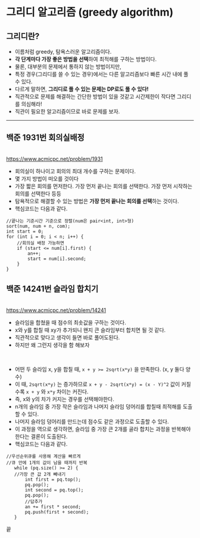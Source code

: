 # 그리디 알고리즘 (greedy algorithm)

## 그리디란?
- 이름처럼 greedy, 탐욕스러운 알고리즘이다.
- **각 단계마다 가장 좋은 방법을 선택**하여 최적해를 구하는 방법이다.
- 물론, 대부분의 문제에서 통하지 않는 방법이지만,
- 특정 경우(그리디를 쓸 수 있는 경우)에서는 다른 알고리즘보다 빠른 시간 내에 풀 수 있다.
- 다르게 말하면, **그리디로 풀 수 있는 문제는 DP로도 풀 수 있다!**
- 직관적으로 문제를 해결하는 간단한 방법이 있을 것같고 시간제한이 작다면 그리디를 의심해라!
- 직관이 필요한 알고리즘이므로 바로 문제를 보자.

---

## 백준 1931번 회의실배정
<br/><https://www.acmicpc.net/problem/1931>
- 회의실이 하나이고 회의의 최대 개수를 구하는 문제이다.
- 몇 가지 방법이 떠오를 것이다
- 가장 짧은 회의를 먼저한다. 가장 먼저 끝나는 회의를 선택한다. 가장 먼저 시작하는 회의를 선택한다 등등
- 탐욕적으로 해결할 수 있는 방법은 **가장 먼저 끝나는 회의를 선택**하는 것이다.
- 핵심코드는 다음과 같다.

```
//끝나는 기준시간 기준으로 정렬(num은 pair<int, int>형)
sort(num, num + n, com);
int start = 0;
for (int i = 0; i < n; i++) {
	//회의실 배정 가능하면
	if (start <= num[i].first) {
		an++;
		start = num[i].second;
	}
}
```

## 백준 14241번 슬라임 합치기
<br/><https://www.acmicpc.net/problem/14241>
 - 슬라임을 합쳤을 때 점수의 최솟값을 구하는 것이다.
 - x와 y를 합칠 때 xy가 추가되니 왠지 큰 슬라임부터 합치면 될 것 같다.
 - 직관적으로 맞다고 생각이 들면 바로 풀어도된다.
 - 하지만 왜 그런지 생각을 함 해보자
<br/>


- 어떤 두 슬라임 x, y을 합칠 때, ```x + y >= 2sqrt(x*y)``` 을 만족한다. (x, y 둘다 양수) 
- 이 때, ```2sqrt(x*y)``` 는 증가하므로 ```x + y - 2sqrt(x*y) = (x - Y)^2``` 값이 커질수록 ```x + y``` 와 ```x*y``` 차이는 커진다.
- 즉, x와 y의 차가 커지는 경우를 선택해야한다.
- n개의 슬라임 중 가장 작은 슬라임과 나머지 슬라임 덩어리를 합칠때 최적해를 도출할 수 있다.
- 나머지 슬라임 덩어리를 만드는데 점수도 같은 과정으로 도출할 수 있다.
- 이 과정을 역으로 생각하면, 슬라임 중 가장 큰 2개를 골라 합치는 과정을 반복해야한다는 결론이 도출된다.
- 핵심코드는 다음과 같다.
 
 ```
 //우선순위큐를 사용해 계산을 빠르게
 //큐 안에 1개의 값이 남을 때까지 반복
	while (pq.size() >= 2) {
  	//가장 큰 값 2개 빼내기
		int first = pq.top();
		pq.pop();
		int second = pq.top();
		pq.pop();
    	//답추가
		an += first * second;
		pq.push(first + second);
	}
```

끝
 

